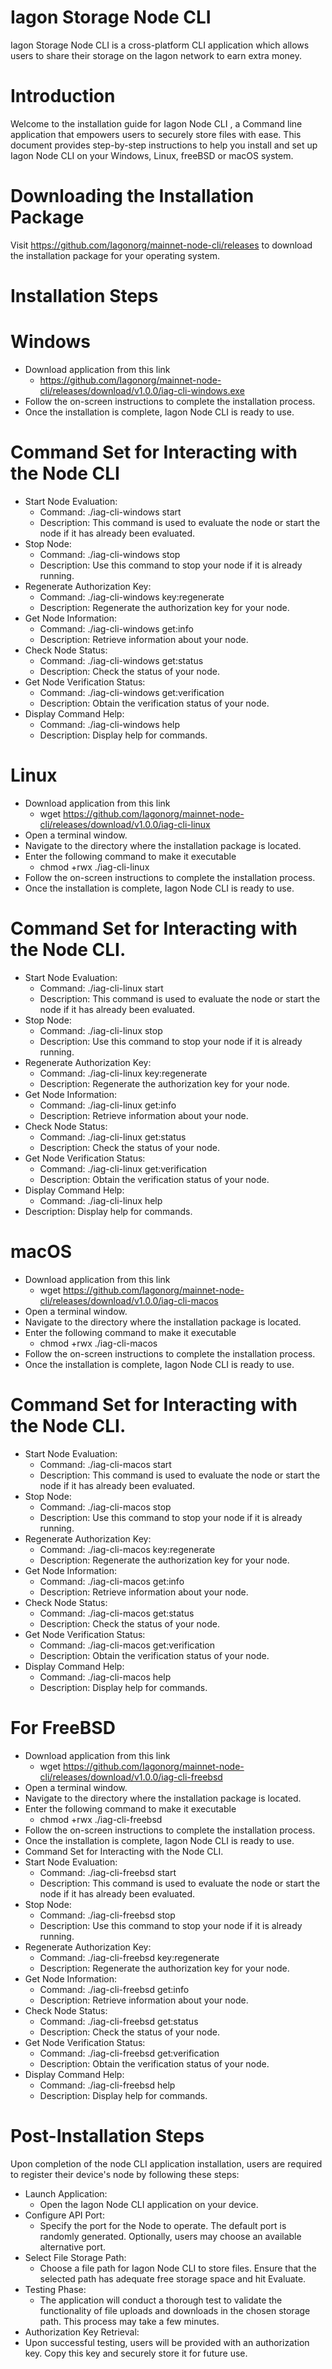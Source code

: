 # Iagon Storage Node CLI
Iagon Storage Node CLI is a cross-platform CLI application which allows users to share their storage on the Iagon network to earn extra money.

# Introduction
Welcome to the installation guide for Iagon Node CLI , a Command line application that empowers users to securely store files with ease. This document provides step-by-step instructions to help you install and set up Iagon Node CLI on your Windows, Linux, freeBSD or macOS system.

# Downloading the Installation Package
Visit https://github.com/Iagonorg/mainnet-node-cli/releases to download the installation package for your operating system.

# Installation Steps
# Windows
- Download application from this link
  - https://github.com/Iagonorg/mainnet-node-cli/releases/download/v1.0.0/iag-cli-windows.exe
- Follow the on-screen instructions to complete the installation process.
- Once the installation is complete, Iagon Node CLI is ready to use.

# Command Set for Interacting with the Node CLI
- Start Node Evaluation:
   - Command: ./iag-cli-windows start
   - Description: This command is used to evaluate the node or start the node if it has already been evaluated.
- Stop Node:
  - Command: ./iag-cli-windows stop
  - Description: Use this command to stop your node if it is already running.
- Regenerate Authorization Key:
  - Command: ./iag-cli-windows key:regenerate
  - Description: Regenerate the authorization key for your node.
- Get Node Information:
  - Command: ./iag-cli-windows  get:info
  - Description: Retrieve information about your node.
- Check Node Status:
  - Command: ./iag-cli-windows get:status
  - Description: Check the status of your node.
- Get Node Verification Status:
  - Command: ./iag-cli-windows get:verification
  - Description: Obtain the verification status of your node.
- Display Command Help:
  - Command: ./iag-cli-windows help
  - Description: Display help for commands.

# Linux
- Download application from this link
  - wget https://github.com/Iagonorg/mainnet-node-cli/releases/download/v1.0.0/iag-cli-linux
- Open a terminal window.
- Navigate to the directory where the installation package is located.
- Enter the following command to make it executable
    - chmod +rwx ./iag-cli-linux
- Follow the on-screen instructions to complete the installation process.
- Once the installation is complete, Iagon Node CLI is ready to use.

# Command Set for Interacting with the Node CLI.
- Start Node Evaluation:
    - Command: ./iag-cli-linux start
    - Description: This command is used to evaluate the node or start the node if it has already been evaluated.
- Stop Node:
  - Command: ./iag-cli-linux stop
  - Description: Use this command to stop your node if it is already running.
- Regenerate Authorization Key:
  - Command: ./iag-cli-linux key:regenerate
  - Description: Regenerate the authorization key for your node.
- Get Node Information:
  - Command: ./iag-cli-linux get:info
  - Description: Retrieve information about your node.
- Check Node Status:
  - Command: ./iag-cli-linux get:status
  - Description: Check the status of your node.
- Get Node Verification Status:
  - Command: ./iag-cli-linux get:verification
  - Description: Obtain the verification status of your node.
- Display Command Help:
  - Command: ./iag-cli-linux help
-   Description: Display help for commands.

# macOS
- Download application from this link 
    - wget https://github.com/Iagonorg/mainnet-node-cli/releases/download/v1.0.0/iag-cli-macos
- Open a terminal window.
- Navigate to the directory where the installation package is located.
- Enter the following command to make it executable
    - chmod +rwx ./iag-cli-macos
- Follow the on-screen instructions to complete the installation process.
- Once the installation is complete, Iagon Node CLI is ready to use.

# Command Set for Interacting with the Node CLI.
- Start Node Evaluation:
    - Command: ./iag-cli-macos start
    - Description: This command is used to evaluate the node or start the node if it has already been evaluated.
- Stop Node:
  - Command: ./iag-cli-macos stop
  - Description: Use this command to stop your node if it is already running.
- Regenerate Authorization Key:
  - Command: ./iag-cli-macos key:regenerate
  - Description: Regenerate the authorization key for your node.
- Get Node Information:
  - Command: ./iag-cli-macos  get:info
  - Description: Retrieve information about your node.
- Check Node Status:
  - Command: ./iag-cli-macos get:status
  - Description: Check the status of your node.
- Get Node Verification Status:
  - Command: ./iag-cli-macos get:verification
  - Description: Obtain the verification status of your node.
- Display Command Help:
    - Command: ./iag-cli-macos help
    - Description: Display help for commands.



# For FreeBSD
- Download application from this link 
    - wget https://github.com/Iagonorg/mainnet-node-cli/releases/download/v1.0.0/iag-cli-freebsd
- Open a terminal window.
- Navigate to the directory where the installation package is located.
- Enter the following command to make it executable
    - chmod +rwx ./iag-cli-freebsd
- Follow the on-screen instructions to complete the installation process.
- Once the installation is complete, Iagon Node CLI is ready to use.
- Command Set for Interacting with the Node CLI.
- Start Node Evaluation:
    - Command: ./iag-cli-freebsd  start
    - Description: This command is used to evaluate the node or start the node if it has already been evaluated.
- Stop Node:
    - Command: ./iag-cli-freebsd stop
    - Description: Use this command to stop your node if it is already running.
- Regenerate Authorization Key:
    - Command: ./iag-cli-freebsd key:regenerate
    - Description: Regenerate the authorization key for your node.
- Get Node Information:
    - Command: ./iag-cli-freebsd  get:info
    - Description: Retrieve information about your node.
- Check Node Status:
    - Command: ./iag-cli-freebsd get:status
    - Description: Check the status of your node.
- Get Node Verification Status:
    - Command: ./iag-cli-freebsd get:verification
    - Description: Obtain the verification status of your node.
- Display Command Help:
    - Command: ./iag-cli-freebsd help
    - Description: Display help for commands.
	
# Post-Installation Steps
Upon completion of the node CLI application installation, users are required to register their device's node by following these steps:

- Launch  Application:
  - Open the  Iagon Node CLI application on your device.
- Configure API Port:
  - Specify the port for the Node  to operate. The default port is randomly generated. Optionally, users may choose an available alternative port.
- Select File Storage Path:
  - Choose a file path for  Iagon Node CLI to store files. Ensure that the selected path has adequate free storage space and hit Evaluate.
- Testing Phase:	
    - The application will conduct a thorough test to validate the functionality of file uploads and downloads in the chosen storage path. This process may take a few minutes.
- Authorization Key Retrieval:
 - Upon successful testing, users will be provided with an authorization key. Copy this key and securely store it for future use.


